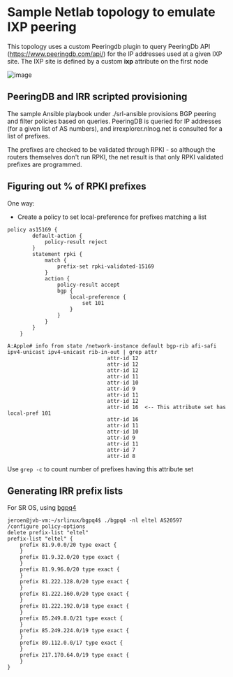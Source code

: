 # Sample Netlab topology to emulate IXP peering

This topology uses a custom Peeringdb plugin to query PeeringDb API (https://www.peeringdb.com/api/) for the IP addresses used at a given IXP site.
The IXP site is defined by a custom **ixp** attribute on the first node

![image](https://user-images.githubusercontent.com/2031627/194957437-e9c74aa3-88af-433f-83be-390f0c28f5e8.png)

## PeeringDB and IRR scripted provisioning

The sample Ansible playbook under ./srl-ansible provisions BGP peering and filter policies based on queries.
PeeringDB is queried for IP addresses (for a given list of AS numbers), and irrexplorer.nlnog.net is consulted for a list of prefixes.

The prefixes are checked to be validated through RPKI - so although the routers themselves don't run RPKI, the net result is that only RPKI validated
prefixes are programmed.

## Figuring out % of RPKI prefixes

One way:
- Create a policy to set local-preference for prefixes matching a list
```
policy as15169 {
        default-action {
            policy-result reject
        }
        statement rpki {
            match {
                prefix-set rpki-validated-15169
            }
            action {
                policy-result accept
                bgp {
                    local-preference {
                        set 101
                    }
                }
            }
        }
    }
```

``` 
A:Apple# info from state /network-instance default bgp-rib afi-safi ipv4-unicast ipv4-unicast rib-in-out | grep attr 
                                attr-id 12
                                attr-id 12
                                attr-id 12
                                attr-id 11
                                attr-id 10
                                attr-id 9
                                attr-id 11
                                attr-id 12
                                attr-id 16  <-- This attribute set has local-pref 101
                                attr-id 16
                                attr-id 11
                                attr-id 10
                                attr-id 9
                                attr-id 11
                                attr-id 7
                                attr-id 8
```

Use ```grep -c``` to count number of prefixes having this attribute set

## Generating IRR prefix lists

For SR OS, using [bgpq4](https://github.com/bgp/bgpq4)
```
jeroen@jvb-vm:~/srlinux/bgpq4$ ./bgpq4 -nl eltel AS20597
/configure policy-options
delete prefix-list "eltel"
prefix-list "eltel" {
    prefix 81.9.0.0/20 type exact {
    }
    prefix 81.9.32.0/20 type exact {
    }
    prefix 81.9.96.0/20 type exact {
    }
    prefix 81.222.128.0/20 type exact {
    }
    prefix 81.222.160.0/20 type exact {
    }
    prefix 81.222.192.0/18 type exact {
    }
    prefix 85.249.8.0/21 type exact {
    }
    prefix 85.249.224.0/19 type exact {
    }
    prefix 89.112.0.0/17 type exact {
    }
    prefix 217.170.64.0/19 type exact {
    }
}
```